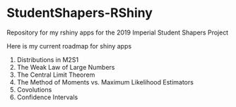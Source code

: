 # StudentShapers-RShiny
Repository for my rshiny apps for the 2019 Imperial Student Shapers Project

Here is my current roadmap for shiny apps

1. Distributions in M2S1
2. The Weak Law of Large Numbers
3. The Central Limit Theorem
4. The Method of Moments vs. Maximum Likelihood Estimators
5. Covolutions
6. Confidence Intervals

